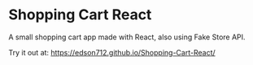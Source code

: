 # Shopping Cart React

A small shopping cart app made with React, also using Fake Store API.

Try it out at: https://edson712.github.io/Shopping-Cart-React/
